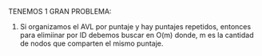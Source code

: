 TENEMOS 1 GRAN PROBLEMA: 
1) Si organizamos el AVL por puntaje y hay puntajes repetidos, entonces para elimiinar por ID debemos buscar en O(m) donde, m es la cantidad de nodos que comparten el mismo puntaje.
